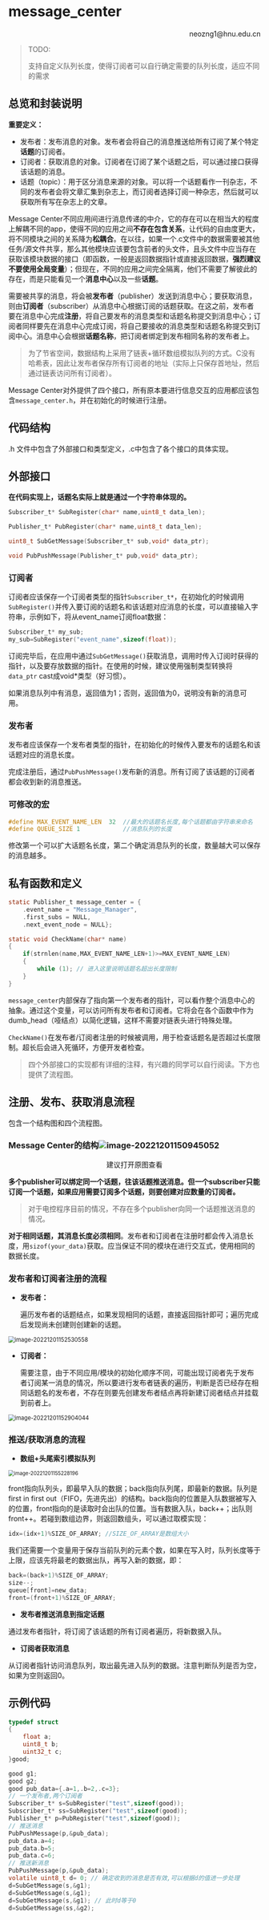 # message_center

<p align='right'>neozng1@hnu.edu.cn</p>

> TODO:
>
> 支持自定义队列长度，使得订阅者可以自行确定需要的队列长度，适应不同的需求



## 总览和封装说明

**重要定义：**

- 发布者：发布消息的对象。发布者会将自己的消息推送给所有订阅了某个特定**话题**的订阅者。
- 订阅者：获取消息的对象。订阅者在订阅了某个话题之后，可以通过接口获得该话题的消息。
- 话题（topic）：用于区分消息来源的对象。可以将一个话题看作一刊杂志，不同的发布者会将文章汇集到杂志上，而订阅者选择订阅一种杂志，然后就可以获取所有写在杂志上的文章。

Message Center不同应用间进行消息传递的中介，它的存在可以在相当大的程度上解耦不同的app，使得不同的应用之间**不存在包含关系**，让代码的自由度更大，将不同模块之间的关系降为**松耦合**。在以往，如果一个.c文件中的数据需要被其他任务/源文件共享，那么其他模块应该要包含前者的头文件，且头文件中应当存在获取该模块数据的接口（即函数，一般是返回数据指针或直接返回数据，**强烈建议不要使用全局变量**）；但现在，不同的应用之间完全隔离，他们不需要了解彼此的存在，而是只能看见一个**消息中心**以及一些**话题**。

需要被共享的消息，将会被**发布者**（publisher）发送到消息中心；要获取消息，则由**订阅者**（subscriber）从消息中心根据订阅的话题获取。在这之前，发布者要在消息中心完成**注册**，将自己要发布的消息类型和话题名称提交到消息中心；订阅者同样要先在消息中心完成订阅，将自己要接收的消息类型和话题名称提交到订阅中心。消息中心会根据**话题名称**，把订阅者绑定到发布相同名称的发布者上。

> 为了节省空间，数据结构上采用了链表+循环数组模拟队列的方式。C没有哈希表，因此让发布者保存所有订阅者的地址（实际上只保存首地址，然后通过链表访问所有订阅者）。

Message Center对外提供了四个接口，所有原本要进行信息交互的应用都应该包含`message_center.h`，并在初始化的时候进行注册。



## 代码结构

.h 文件中包含了外部接口和类型定义，.c中包含了各个接口的具体实现。



## 外部接口

**在代码实现上，话题名实际上就是通过一个字符串体现的。**

```c
Subscriber_t* SubRegister(char* name,uint8_t data_len);

Publisher_t* PubRegister(char* name,uint8_t data_len);

uint8_t SubGetMessage(Subscriber_t* sub,void* data_ptr);

void PubPushMessage(Publisher_t* pub,void* data_ptr);
```

### 订阅者

订阅者应该保存一个订阅者类型的指针`Subscriber_t*`，在初始化的时候调用`SubRegister()`并传入要订阅的话题名和该话题对应消息的长度，可以直接输入字符串，示例如下，将从event_name订阅float数据：

```c
Subscriber_t* my_sub;
my_sub=SubRegister("event_name",sizeof(float));
```

订阅完毕后，在应用中通过`SubGetMessage()`获取消息，调用时传入订阅时获得的指针，以及要存放数据的指针。在使用的时候，建议使用强制类型转换将`data_ptr` cast成void*类型（好习惯）。

如果消息队列中有消息，返回值为1；否则，返回值为0，说明没有新的消息可用。

### 发布者

发布者应该保存一个发布者类型的指针，在初始化的时候传入要发布的话题名和该话题对应的消息长度。

完成注册后，通过`PubPushMessage()`发布新的消息。所有订阅了该话题的订阅者都会收到新的消息推送。

### 可修改的宏

```c
#define MAX_EVENT_NAME_LEN  32  //最大的话题名长度,每个话题都由字符串来命名
#define QUEUE_SIZE 1            //消息队列的长度
```

修改第一个可以扩大话题名长度，第二个确定消息队列的长度，数量越大可以保存的消息越多。



## 私有函数和定义

```c
static Publisher_t message_center = {
    .event_name = "Message_Manager",
    .first_subs = NULL,
    .next_event_node = NULL};

static void CheckName(char* name)
{
    if(strnlen(name,MAX_EVENT_NAME_LEN+1)>=MAX_EVENT_NAME_LEN)
    {
        while (1); // 进入这里说明话题名超出长度限制
    }
}
```

`message_center`内部保存了指向第一个发布者的指针，可以看作整个消息中心的抽象。通过这个变量，可以访问所有发布者和订阅者。它将会在各个函数中作为dumb_head（哑结点）以简化逻辑，这样不需要对链表头进行特殊处理。

`CheckName()`在发布者/订阅者注册的时候被调用，用于检查话题名是否超过长度限制。超长后会进入死循环，方便开发者检查。

> 四个外部接口的实现都有详细的注释，有兴趣的同学可以自行阅读。下方也提供了流程图。



## 注册、发布、获取消息流程

包含一个结构图和四个流程图。

### Message Center的结构![image-20221201150945052](../../assets/image-20221201150945052.png)

<center>建议打开原图查看</center>

**多个publisher可以绑定同一个话题，往该话题推送消息。但一个subscriber只能订阅一个话题，如果应用需要订阅多个话题，则要创建对应数量的订阅者。**

> 对于电控程序目前的情况，不存在多个publisher向同一个话题推送消息的情况。

**对于相同话题，其消息长度必须相同**。发布者和订阅者在注册时都会传入消息长度，用`sizof(your_data)`获取。应当保证不同的模块在进行交互式，使用相同的数据长度。

### 发布者和订阅者注册的流程

- **发布者：**

  遍历发布者的话题结点，如果发现相同的话题，直接返回指针即可；遍历完成后发现尚未创建则创建新的话题。

<img src="../../assets/image-20221201152530558.png" alt="image-20221201152530558" style="zoom: 80%;" />

- **订阅者：**

  需要注意，由于不同应用/模块的初始化顺序不同，可能出现订阅者先于发布者订阅某一消息的情况，所以要进行发布者链表的遍历，判断是否已经存在相同话题名的发布者，不存在则要先创建发布者结点再将新建订阅者结点并挂载到前者上。

<img src="../../assets/image-20221201152904044.png" alt="image-20221201152904044" style="zoom:80%;" />

### 推送/获取消息的流程

- **数组+头尾索引模拟队列**

<img src="../../assets/image-20221201155228196.png" alt="image-20221201155228196" style="zoom: 71%;" />

front指向队列头，即最早入队的数据；back指向队列尾，即最新的数据。队列是first in first out（FIFO，先进先出）的结构。back指向的位置是入队数据被写入的位置，front指向的是读取时会出队的位置。当有数据入队，back++；出队则front++。若碰到数组边界，则返回数组头，可以通过取模实现：

```C
idx=(idx+1)%SIZE_OF_ARRAY; //SIZE_OF_ARRAY是数组大小
```

我们还需要一个变量用于保存当前队列的元素个数，如果在写入时，队列长度等于上限，应该先将最老的数据出队，再写入新的数据，即：

```c
back=(back+1)%SIZE_OF_ARRAY;
size--;
queue[front]=new_data;
front=(front+1)%SIZE_OF_ARRAY;
```



- **发布者推送消息到指定话题**

通过发布者指针，将订阅了该话题的所有订阅者遍历，将新数据入队。

- **订阅者获取消息**

从订阅者指针访问消息队列，取出最先进入队列的数据。注意判断队列是否为空，如果为空则返回0。



## 示例代码

```c
typedef struct 
{
    float a;
    uint8_t b;
    uint32_t c;
}good;

good g1;
good g2;
good pub_data={.a=1,.b=2,.c=3};
// 一个发布者,两个订阅者
Subscriber_t* s=SubRegister("test",sizeof(good));
Subscriber_t* ss=SubRegister("test",sizeof(good));
Publisher_t* p=PubRegister("test",sizeof(good));
// 推送消息
PubPushMessage(p,&pub_data);
pub_data.a=4;
pub_data.b=5;
pub_data.c=6;
// 推送新消息
PubPushMessage(p,&pub_data);
volatile uint8_t d= 0; // 确定收到的消息是否有效,可以根据d的值进一步处理
d=SubGetMessage(s,&g1);
d=SubGetMessage(s,&g1);
d=SubGetMessage(s,&g1); // 此时d等于0
d=SubGetMessage(ss,&g2);
```